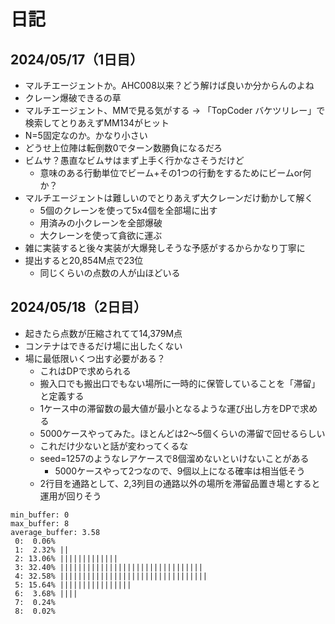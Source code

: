 # 日記

## 2024/05/17（1日目）

- マルチエージェントか。AHC008以来？どう解けば良いか分からんのよね
- クレーン爆破できるの草
- マルチエージェント、MMで見る気がする → 「TopCoder バケツリレー」で検索してとりあえずMM134がヒット
- N=5固定なのか。かなり小さい
- どうせ上位陣は転倒数0でターン数勝負になるだろ
- ビムサ？愚直なビムサはまず上手く行かなさそうだけど
  - 意味のある行動単位でビーム+その1つの行動をするためにビームor何か？
- マルチエージェントは難しいのでとりあえず大クレーンだけ動かして解く
  - 5個のクレーンを使って5x4個を全部場に出す
  - 用済みの小クレーンを全部爆破
  - 大クレーンを使って貪欲に運ぶ
- 雑に実装すると後々実装が大爆発しそうな予感がするからかなり丁寧に
- 提出すると20,854M点で23位
  - 同じくらいの点数の人が山ほどいる

## 2024/05/18（2日目）

- 起きたら点数が圧縮されてて14,379M点
- コンテナはできるだけ場に出したくない
- 場に最低限いくつ出す必要がある？
  - これはDPで求められる
  - 搬入口でも搬出口でもない場所に一時的に保管していることを「滞留」と定義する
  - 1ケース中の滞留数の最大値が最小となるような運び出し方をDPで求める
  - 5000ケースやってみた。ほとんどは2～5個くらいの滞留で回せるらしい
  - これだけ少ないと話が変わってくるな
  - seed=1257のようなレアケースで8個溜めないといけないことがある
    - 5000ケースやって2つなので、9個以上になる確率は相当低そう
  - 2行目を通路として、2,3列目の通路以外の場所を滞留品置き場とすると運用が回りそう

```text
min_buffer: 0
max_buffer: 8
average_buffer: 3.58
 0:  0.06% 
 1:  2.32% ||
 2: 13.06% |||||||||||||
 3: 32.40% ||||||||||||||||||||||||||||||||
 4: 32.58% |||||||||||||||||||||||||||||||||
 5: 15.64% ||||||||||||||||
 6:  3.68% ||||
 7:  0.24%
 8:  0.02%
```
